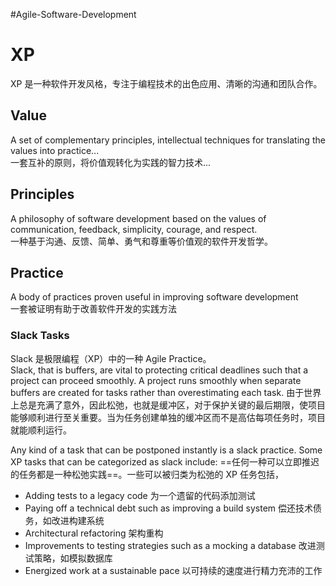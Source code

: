 #Agile-Software-Development

# XP

XP 是一种软件开发风格，专注于编程技术的出色应用、清晰的沟通和团队合作。



## Value

A set of complementary principles, intellectual techniques for translating the values into practice...  
一套互补的原则，将价值观转化为实践的智力技术...

## Principles

A philosophy of software development based on the values of communication, feedback, simplicity, courage, and respect.  
一种基于沟通、反馈、简单、勇气和尊重等价值观的软件开发哲学。

## Practice

A body of practices proven useful in improving software development  
一套被证明有助于改善软件开发的实践方法

### Slack Tasks

Slack 是极限编程（XP）中的一种 Agile Practice。  
Slack, that is buffers, are vital to protecting critical deadlines such that a project can proceed smoothly. A project runs smoothly when separate buffers are created for tasks rather than overestimating each task. 由于世界上总是充满了意外，因此松弛，也就是缓冲区，对于保护关键的最后期限，使项目能够顺利进行至关重要。当为任务创建单独的缓冲区而不是高估每项任务时，项目就能顺利运行。

Any kind of a task that can be postponed instantly is a slack practice. Some XP tasks that can be categorized as slack include: ==任何一种可以立即推迟的任务都是一种松弛实践==。一些可以被归类为松弛的 XP 任务包括，

-   Adding tests to a legacy code 为一个遗留的代码添加测试
-   Paying off a technical debt such as improving a build system 偿还技术债务，如改进构建系统
-   Architectural refactoring 架构重构
-   Improvements to testing strategies such as a mocking a database 改进测试策略，如模拟数据库
-   Energized work at a sustainable pace 以可持续的速度进行精力充沛的工作


